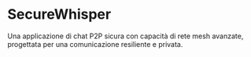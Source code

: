 # SecureWhisper
Una applicazione di chat P2P sicura con capacità di rete mesh avanzate, progettata per una comunicazione resiliente e privata.
